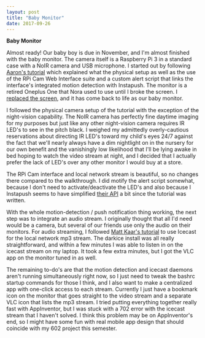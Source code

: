```yaml
---
layout: post
title: "Baby Monitor"
date: 2017-09-26
---
```

<b>Baby Monitor</b>  

Almost ready! Our baby boy is due in November, and I'm almost finished with the baby monitor. The camera itself is a Raspberry Pi 3 in a standard case with a NoIR camera and USB microphone. I started out by following [Aaron's tutorial](https://www.element14.com/community/community/raspberry-pi/raspberrypi_projects/blog/2016/04/25/noir-v2-video-streaming-baby-monitor) which explained what the physical setup as well as the use of the RPi Cam Web Interface suite and a custom alert script that links the interface's integrated motion detection with Instapush. The monitor is a retired Oneplus One that Nora used to use until I broke the screen. I [replaced the screen](https://www.amazon.com/gp/product/B01N2VTJDC/ref=oh_aui_search_detailpage?ie=UTF8&psc=1), and it has come back to life as our baby monitor.

I followed the physical camera setup of the tutorial with the exception of the night-vision capability. The NoIR camera has perfectly fine daytime imaging for my purposes but just like any other night-vision camera requires IR LED's to see in the pitch black. I weighed my admittedly overly-cautious reservations about directing IR LED's toward my child's eyes 24/7 against the fact that we'll nearly always have a dim nightlight on in the nursery for our own benefit and the vanishingly low likelihood that I'll be lying awake in bed hoping to watch the video stream at night, and I decided that I actually prefer the lack of LED's over any other monitor I would buy at a store.  

The RPi Cam interface and local network stream is beautiful, so no changes there compared to the walkthrough. I did motify the alert script somewhat, because I don't need to activate/deactivate the LED's and also because I Instapush seems to have simplified [their API](https://instapush.im/developer/rest) a bit since the tutorial was written. 

With the whole motion-detection / push notification thing working, the next step was to integrate an audio stream. I originally thought that all I'd need would be a camera, but several of our friends use only the audio on their monitors. For audio streaming, I followed [Matt Kaar's tutorial](http://mattkaar.com/blog/2013/05/26/web-streaming-with-the-raspberry-pi-baby-monitor/) to use Icecast for the local network mp3 stream. The darkice install was all really straightforward, and within a few minutes I was able to listen in on the icecast stream on my laptop. It took a few extra minutes, but I got the VLC app on the monitor tuned in as well.

The remaining to-do's are that the motion detection and icecast daemons aren't running simultaneously right now, so I just need to tweak the bashrc startup commands for those I think, and I also want to make a centralized app with one-click access to each stream. Currently I just have a bookmark icon on the monitor that goes straight to the video stream and a separate VLC icon that lists the mp3 stream. I tried putting everything together really fast with AppInventor, but I was stuck with a 702 error with the icecast stream that I haven't solved. I think this problem may be on AppInventor's end, so I might have some fun with real mobile app design that should coincide with my 602 project this semester.
